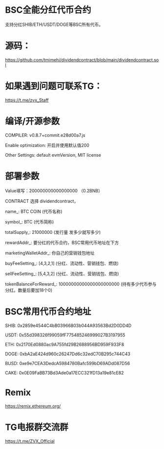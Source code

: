 # BSC全能分红代币合约

支持分红SHIB/ETH/USDT/DOGE等BSC所有代币。

# 源码：
https://github.com/tmimehi/dividendcontract/blob/main/dividendcontract.sol


# 如果遇到问题可联系TG：

https://t.me/zvx_Staff


# 编译/开源参数

COMPILER: v0.8.7+commit.e28d00a7.js

Enable optimization: 开启并使用默认值200

Other Settings: default evmVersion, MIT license

# 部署参数

Value填写：200000000000000000 （0.2BNB）

CONTRACT 选择 dividendcontract，

name_: BTC COIN (代币名称)

symbol_: BTC (代币简称)

totalSupply_: 21000000 (发行量 发多少就写多少)

rewardAddr_: 要分红的代币合约，BSC常用代币地址在下方

marketingWalletAddr_:      你自己的营销钱包地址

buyFeeSetting_: [4,3,2,1] (分红、流动性、营销钱包、燃烧)

sellFeeSetting_: [5,4,3,2] (分红、流动性、营销钱包、燃烧)

tokenBalanceForReward_: 10000000000000000000000 (持有多少代币参与分红。数量后要加18个0)

# BSC常用代币合约地址

SHIB: 0x2859e4544C4bB03966803b044A93563Bd2D0DD4D

USDT: 0x55d398326f99059fF775485246999027B3197955

ETH: 0x2170Ed0880ac9A755fd29B2688956BD959F933F8

DOGE: 0xbA2aE424d960c26247Dd6c32edC70B295c744C43

BUSD: 0xe9e7CEA3DedcA5984780Bafc599bD69ADd087D56

CAKE: 0x0E09FaBB73Bd3Ade0a17ECC321fD13a19e81cE82

# Remix

https://remix.ethereum.org/

# TG电报群交流群

https://t.me/ZVX_Official
